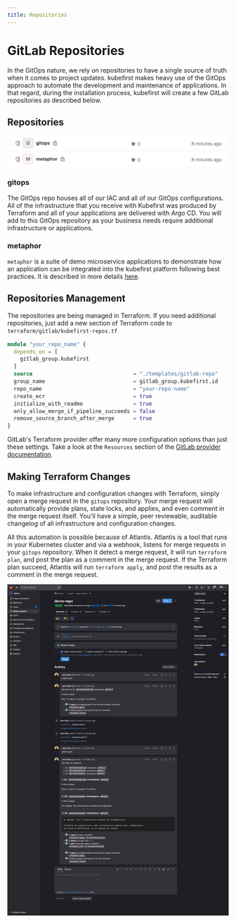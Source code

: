 ```yaml
---
title: Repositories
---
```


# GitLab Repositories

In the GitOps nature, we rely on repositories to have a single source of truth when it comes to project updates. kubefirst makes heavy use of the GitOps approach to automate the development and maintenance of applications. In that regard, during the installation process, kubefirst will create a few GitLab repositories as described below.

## Repositories

![GitLab repositories](../../../img/common/gitlab/repositories.png)

### gitops

The GitOps repo houses all of our IAC and all of our GitOps configurations. All of the infrastructure that you receive with Kubefirst was produced by Terraform and all of your applications are delivered with Argo CD. You will add to this GitOps repository as your business needs require additional infrastructure or applications.

### metaphor

`metaphor` is a suite of demo microservice applications to demonstrate how an application can be integrated into the kubefirst platform following best practices. It is described in more details [here](../../../explore/metaphor.md).

## Repositories Management

The repositories are being managed in Terraform. If you need additional repositories, just add a new section of Terraform code to `terraform/gitlab/kubefirst-repos.tf`

```terraform
module "your_repo_name" {
  depends_on = [
    gitlab_group.kubefirst
  ]
  source                                = "./templates/gitlab-repo"
  group_name                            = gitlab_group.kubefirst.id
  repo_name                             = "your-repo-name"
  create_ecr                            = true
  initialize_with_readme                = true
  only_allow_merge_if_pipeline_succeeds = false
  remove_source_branch_after_merge      = true
}
```

GitLab's Terraform provider offer many more configuration options than just these settings. Take a look at the `Resources` section of the [GitLab provider documentation](https://registry.terraform.io/providers/gitlabhq/gitlab/latest/docs/resources).

## Making Terraform Changes

To make infrastructure and configuration changes with Terraform, simply open a merge request in the `gitops` repository. Your merge request will automatically provide plans, state locks, and applies, and even comment in the merge request itself. You'll have a simple, peer reviewable, auditable changelog of all infrastructure and configuration changes.

All this automation is possible because of Atlantis. Atlantis is a tool that runs in your Kubernetes cluster and via a webhook, listens for merge requests in your `gitops` repository. When it detect a merge request, it will run `terraform plan`, and post the plan as a comment in the merge request. If the Terraform plan succeed, Atlantis will run `terraform apply`, and post the results as a comment in the merge request.

![Terraform Atlantis Merge Request](../../../img/common/gitlab/atlantis.png)
